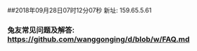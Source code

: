 ##2018年09月28日07时12分07秒 新址: 159.65.5.61
### 兔友常见问题及解答: https://github.com/wanggonging/d/blob/w/FAQ.md
